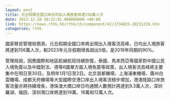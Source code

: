 ```yaml
---
layout: post
title: 元旦假期全國口岸日均出入境旅客將達156萬人次
date: 2023-12-28 10:22:01.000000000 +08:00
link: https://news.rthk.hk/rthk/ch/component/k2/1734025-20231228.htm
categories: rthk
---
```


國家移民管理局預測，元旦假期全國口岸將出現出入境客流高峰，日均出入境旅客將達到156萬人次，較2023年元旦假期增長超出5倍，是2019年同期的90%。

管理局說，因應國際和地區航線航班持續恢復，泰國、馬來西亞等國家對中國公民入境免簽以及中國對法、德等6國單方面入境免簽等政策，出入境客流高峰將主要集中在明日至30日，及明年1月1日至2日。北京首都機場、上海浦東機場、廣州白雲機場、成都天府機場等大型國際空港口岸出入境客流穩步增加，港澳陸路口岸旅客流量亦將持續增長，港珠澳大橋口岸日均通關人數預計將達到9.3萬人次，深圳羅湖、福田、深圳灣口岸將達到19萬、18萬和12萬人次。

